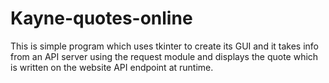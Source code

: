 # Kayne-quotes-online
This is simple program which uses tkinter to create its GUI and it takes info from an API server using the request module and displays the quote which is written on the website API endpoint at runtime.
